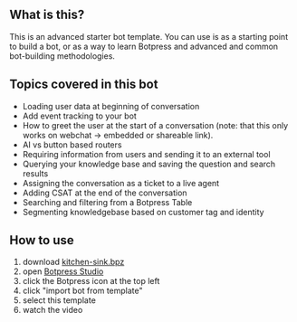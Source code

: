 ## What is this?

This is an advanced starter bot template. You can use is as a starting point to build a bot, or as a way to learn Botpress and advanced and common bot-building methodologies.

## Topics covered in this bot

- Loading user data at beginning of conversation
- Add event tracking to your bot
- How to greet the user at the start of a conversation (note: that this only works on webchat → embedded or shareable link).
- AI vs button based routers
- Requiring information from users and sending it to an external tool
- Querying your knowledge base and saving the question and search results 
- Assigning the conversation as a ticket to a live agent
- Adding CSAT at the end of the conversation
- Searching and filtering from a Botpress Table
- Segmenting knowledgebase based on customer tag and identity

## How to use

1. download [kitchen-sink.bpz](../advanced-starter-bot-template/kitchen-sink.bpz)
2. open [Botpress Studio](https://studio.botpress.cloud)
3. click the Botpress icon at the top left
4. click "import bot from template"
5. select this template
6. watch the video
